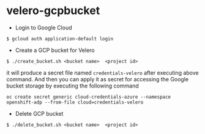 # velero-gcpbucket

* Login to Google Cloud
```
$ gcloud auth application-default login
```

* Create a GCP bucket for Velero

```
$ ./create_bucket.sh <bucket name>  <project id>
```

it will produce a secret file named `credentials-velero` after executing above command. And then you can apply it as secret for accessing the Google bucket storage by executing the following command
```
oc create secret generic cloud-credentials-azure --namespace openshift-adp --from-file cloud=credentials-velero
```

* Delete GCP bucket
```
$ ./delete_bucket.sh <bucket name>  <project id>
```